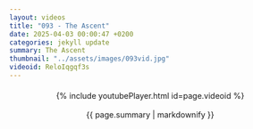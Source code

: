 ```yaml
---
layout: videos
title: "093 - The Ascent"
date: 2025-04-03 00:00:47 +0200
categories: jekyll update
summary: The Ascent
thumbnail: "../assets/images/093vid.jpg"
videoid: ReloIqgqf3s
---
```


<div style="text-align: center; margin-top: 20px;">
  {% include youtubePlayer.html id=page.videoid %}
  <p style="margin-top: 15px; font-size: 1.2em; color: #333;">
    <p>{{ page.summary | markdownify }}</p>
  </p>
</div>

